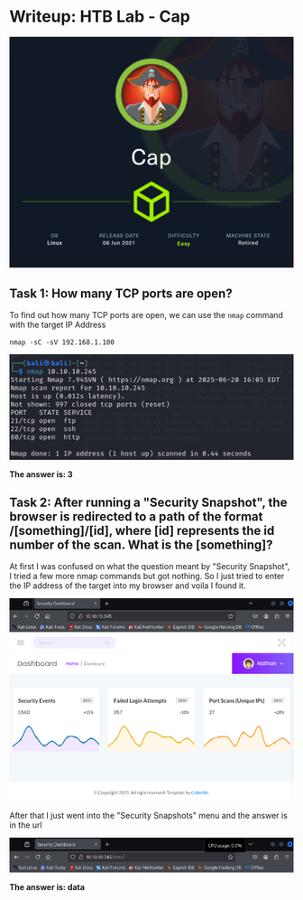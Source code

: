 # Writeup: HTB Lab - Cap
![alt text](/images/Cap.png)
## Task 1: How many TCP ports are open?
To find out how many TCP ports are open, we can use the `nmap` command with the target IP Address

```
nmap -sC -sV 192.168.1.100
```
![alt text](/images/task1.png)

**The answer is: 3**

## Task 2: After running a "Security Snapshot", the browser is redirected to a path of the format /[something]/[id], where [id] represents the id number of the scan. What is the [something]?
At first I was confused on what the question meant by "Security Snapshot", I tried a few more nmap commands but got nothing. So I just tried to enter the IP address of the target into my browser and voila I found it.

![security dashboard](/images/task2.png)

After that I just went into the "Security Snapshots" menu and the answer is in the url

![security snapshot](/images/task2b.png)

**The answer is: data**
